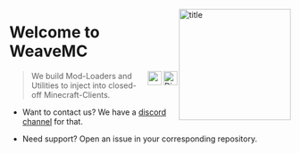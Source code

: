 <img 
    align="right" alt="title" width="200px"
    src="https://static.wikia.nocookie.net/minecraft_gamepedia/images/d/d7/Loom_%28S%29_JE1_BE1.png/revision/latest?cb=20210116072516"
/>

# Welcome to WeaveMC

<a href="https://discord.gg/SHZUYWhwDP">
    <img align="right" alt="Discord" width="25px"
         src="https://raw.githubusercontent.com/Weave-MC/.github/master/assets/discord.svg"
    />
</a>

<a href="https://github.com/Weave-MC/">
    <img align="right" width="25px"
         src="https://user-images.githubusercontent.com/90007553/163025814-f6784fbd-46eb-4f5f-8240-bd1da302d05d.png"
    />
</a>

> We build Mod-Loaders and Utilities to inject into closed-off Minecraft-Clients.

- Want to contact us? We have a [discord channel][discord] for that. 

- Need support? Open an issue in your corresponding repository. 

[discord]: https://discord.gg/SHZUYWhwDP
